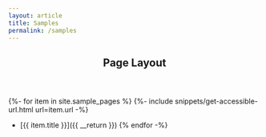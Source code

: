```yaml
---
layout: article
title: Samples
permalink: /samples
---
```

<div class="layout--articles">
  <section>
    <header><h2>Page Layout</h2></header>
  </section>
</div>

{%- for item in site.sample_pages %}
{%- include snippets/get-accessible-url.html url=item.url -%}
- [{{ item.title }}]({{ __return }}) 
{% endfor -%}